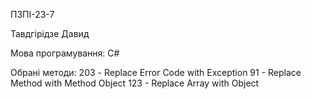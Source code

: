 ПЗПІ-23-7

Тавдгірідзе Давид

Мова програмування: С#

Обрані методи: 203 - Replace Error Code with Exception
               91 - Replace Method with Method Object
               123 - Replace Array with Object

